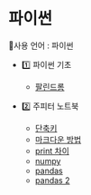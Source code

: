 # 파이썬
🤜사용 언어 : 파이썬

* 1️⃣ 파이썬 기초
	* [팔린드롬](./코드/팔린드롬.md)

* 2️⃣ 주피터 노트북
	* [단축키](./코드/단축키.md)
	* [마크다운 방법](./마크다운.md)
	* [print 차이](./코드/연습1.ipynb)
	* [numpy](./코드/Numpy.ipynb)
	* [pandas](./코드/Pandas.ipynb)
	* [pandas 2](./코드/Pandas2.ipynb)
